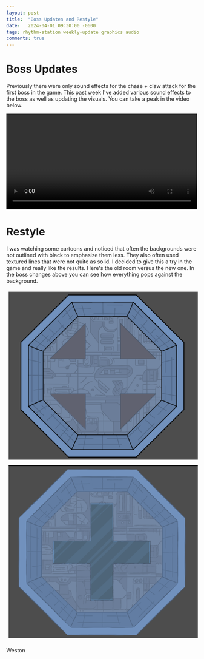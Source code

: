 ```yaml
---
layout: post
title:  "Boss Updates and Restyle"
date:   2024-04-01 09:30:00 -0600
tags: rhythm-station weekly-update graphics audio
comments: true
---
```


# Boss Updates

Previously there were only sound effects for the chase + claw attack for the first boss in the game. This past week I've added various sound effects to the boss as well as updating the visuals.
You can take a peak in the video below.

<div align="center">
  <video style="max-width: 1000px; width: 100%; min-width: 300px;" controls>
    <source src="/assets/videos/blogs/boss-updates-and-restyle/boss-sfx.mp4" type="video/mp4">
  Your browser does not support the video tag.
  </video> 
</div>

# Restyle

I was watching some cartoons and noticed that often the backgrounds were not outlined with black to emphasize them less. They also often used textured lines that were not quite as solid. I decided to give this a
try in the game and really like the results. Here's the old room versus the new one. In the boss changes above you can see how everything pops against the background.

<div align="center" class="d-flex justify-content-around flex-wrap">
  <img alt="Image of old room" src="/assets/images/blogs/boss-updates-and-restyle/room-old.png" style="padding: 6px; max-width: 500px; min-width: 300px;"/>
  <img alt="Image of new room" src="/assets/images/blogs/boss-updates-and-restyle/room-new.png" style="padding: 6px; max-width: 500px; min-width: 300px;"/>
</div>

Weston